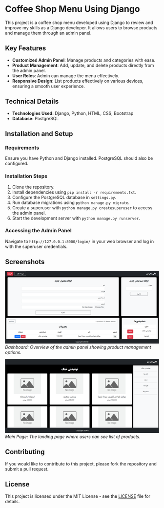 # Coffee Shop Menu Using Django

This project is a coffee shop menu developed using Django to review and improve my skills as a Django developer. It allows users to browse products and manage them through an admin panel.

## Key Features

- **Customized Admin Panel**: Manage products and categories with ease.
- **Product Management**: Add, update, and delete products directly from the admin panel.
- **User Roles**: Admin can manage the menu effectively.
- **Responsive Design**: List products effectively on various devices, ensuring a smooth user experience.

## Technical Details

- **Technologies Used:** Django, Python, HTML, CSS, Bootstrap
- **Database:** PostgreSQL

## Installation and Setup

### Requirements
Ensure you have Python and Django installed. PostgreSQL should also be configured.

### Installation Steps
1. Clone the repository.
2. Install dependencies using `pip install -r requirements.txt`.
3. Configure the PostgreSQL database in `settings.py`.
4. Run database migrations using `python manage.py migrate`.
5. Create a superuser with `python manage.py createsuperuser` to access the admin panel.
6. Start the development server with `python manage.py runserver`.

### Accessing the Admin Panel
Navigate to `http://127.0.0.1:8000/login/` in your web browser and log in with the superuser credentials.

## Screenshots
![Dashboard](images/dashboard.png)
*Dashboard: Overview of the admin panel showing product management options.*

![Main Page](images/main-page.png)
*Main Page: The landing page where users can see list of products.*

## Contributing
If you would like to contribute to this project, please fork the repository and submit a pull request.

## License
This project is licensed under the MIT License - see the [LICENSE](LICENSE) file for details.

